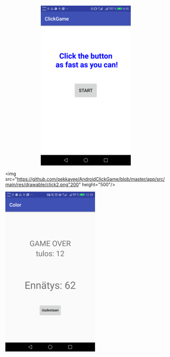 
<p align="center">
  <img src="https://github.com/pekkavee/AndroidClickGame/blob/master/app/src/main/res/drawable/click3.png"350" height="500"/>

                                                                                                                                           

  <img src="https://github.com/pekkavee/AndroidClickGame/blob/master/app/src/main/res/drawable/click2.png"200" height="500"/>

                                                                                                                                           
  <img src="https://github.com/pekkavee/AndroidClickGame/blob/master/app/src/main/res/drawable/Screenshot_20180307-123518.png" height="500"/>
</p>
